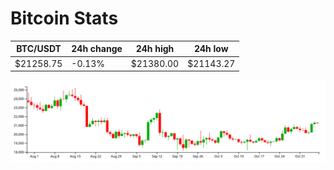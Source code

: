 # Bitcoin Stats

BTC/USDT|24h change|24h high|24h low|
|---|---|---|---|
|$21258.75|-0.13%|$21380.00|$21143.27|

<img src="./chart.svg">
